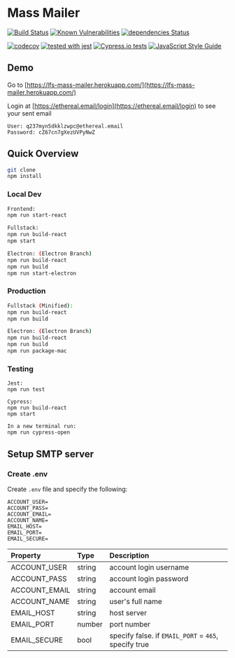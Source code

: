 # Mass Mailer

[![Build Status](https://travis-ci.org/UBC-LFS/lfs-mass-mailer.svg?branch=master)](https://travis-ci.org/UBC-LFS/lfs-mass-mailer)
[![Known Vulnerabilities](https://snyk.io/test/github/UBC-LFS/lfs-mass-mailer/badge.svg)](https://snyk.io/test/github/UBC-LFS/lfs-mass-mailer)
[![dependencies Status](https://david-dm.org/UBC-LFS/lfs-mass-mailer/status.svg)](https://david-dm.org/UBC-LFS/lfs-mass-mailer)

[![codecov](https://codecov.io/gh/UBC-LFS/lfs-mass-mailer/branch/master/graph/badge.svg)](https://codecov.io/gh/UBC-LFS/lfs-mass-mailer)
[![tested with jest](https://img.shields.io/badge/tested_with-jest-99424f.svg)](http://facebook.github.io/jest/)
[![Cypress.io tests](https://img.shields.io/badge/cypress.io-tests-green.svg?style=flat-square)](https://cypress.io)
[![JavaScript Style Guide](https://img.shields.io/badge/code_style-standard-brightgreen.svg)](https://standardjs.com)

## Demo

Go to [https://lfs-mass-mailer.herokuapp.com/](https://lfs-mass-mailer.herokuapp.com/)

Login at [https://ethereal.email/login](https://ethereal.email/login) to see your sent email

```
User: q237myn5dkklzwpc@ethereal.email
Password: cZ67cn7gXezUVPyNwZ
```

## Quick Overview 

```sh
git clone
npm install
```

### Local Dev

```sh
Frontend:
npm run start-react

Fullstack:
npm run build-react 
npm start

Electron: (Electron Branch)
npm run build-react 
npm run build 
npm run start-electron
```

### Production

```sh
Fullstack (Minified):
npm run build-react
npm run build

Electron: (Electron Branch)
npm run build-react 
npm run build 
npm run package-mac
```

### Testing

```
Jest:
npm run test

Cypress:
npm run build-react 
npm start

In a new terminal run: 
npm run cypress-open
```

## Setup SMTP server

### Create .env

Create `.env` file and specify the following:

```
ACCOUNT_USER=
ACCOUNT_PASS=
ACCOUNT_EMAIL=
ACCOUNT_NAME=
EMAIL_HOST=
EMAIL_PORT=
EMAIL_SECURE=
```

Property	|	Type	|	Description
:-----------------------|:--------------|:--------------------------------
ACCOUNT_USER	|	string	|	account login username 
ACCOUNT_PASS | string  | account login password 
ACCOUNT_EMAIL	|	string	|	account email
ACCOUNT_NAME | string | user's full name
EMAIL_HOST	|	string	|	host server 
EMAIL_PORT | number | port number
EMAIL_SECURE	|	bool |	specify false. if `EMAIL_PORT` = `465`, specify true
